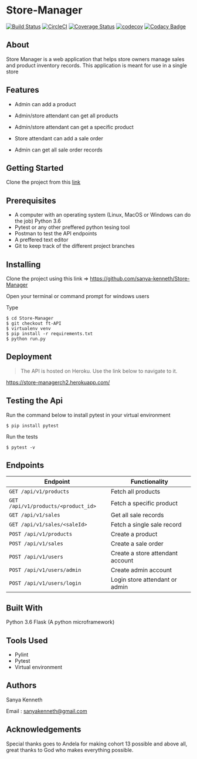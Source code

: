 # Store-Manager

[![Build Status](https://travis-ci.org/sanya-kenneth/Store-Manager.svg?branch=ft-API)](https://travis-ci.org/sanya-kenneth/Store-Manager) [![CircleCI](https://circleci.com/gh/sanya-kenneth/Store-Manager/tree/ft-API.svg?style=svg)](https://circleci.com/gh/sanya-kenneth/Store-Manager/tree/ft-API)  [![Coverage Status](https://coveralls.io/repos/github/sanya-kenneth/Store-Manager/badge.svg?branch=ft-API)](https://coveralls.io/github/sanya-kenneth/Store-Manager?branch=ft-API)  [![codecov](https://codecov.io/gh/sanya-kenneth/Store-Manager/branch/ft-API/graph/badge.svg)](https://codecov.io/gh/sanya-kenneth/Store-Manager) [![Codacy Badge](https://api.codacy.com/project/badge/Grade/e5b6413e3d6745819f80a534ffd2c63f)](https://www.codacy.com/app/sanya-kenneth/Store-Manager?utm_source=github.com&amp;utm_medium=referral&amp;utm_content=sanya-kenneth/Store-Manager&amp;utm_campaign=Badge_Grade)  

## About

Store Manager is a web application that helps store owners manage sales and product inventory records. This application is meant for use in a single store

## Features

* Admin can add a product

* Admin/store attendant can get all products

* Admin/store attendant can get a specific product

* Store attendant can add a sale order

* Admin can get all sale order records

## Getting Started

Clone the project from this [link](https://github.com/sanya-kenneth/Store-Manager/tree/ft-API)

## Prerequisites

* A computer with an operating system (Linux, MacOS or Windows can do the job)
  Python 3.6
* Pytest or any other preffered python tesing tool
* Postman to test the API endpoints
* A preffered text editor
* Git to keep track of the different project branches

## Installing

Clone the project using this link =>
https://github.com/sanya-kenneth/Store-Manager

Open your terminal or command prompt for windows users

Type

```
$ cd Store-Manager
$ git checkout ft-API
$ virtualenv venv
$ pip install -r requirements.txt
$ python run.py
```

## Deployment

> The API is hosted on Heroku. Use the link below to navigate to it.

https://store-managerch2.herokuapp.com/

## Testing the Api

Run the command below to install pytest in your virtual environment

`$ pip install pytest`

Run the tests

`$ pytest -v`

## Endpoints

| Endpoint          | Functionality |
| --------          |     --------- |
| `GET /api/v1/products` | Fetch all products |
| `GET /api/v1/products/<product_id>` | Fetch a specific product |
| `GET /api/v1/sales` | Get all sale records |
| `GET /api/v1/sales/<saleId>` | Fetch a single sale record |
| `POST /api/v1/products` | Create a product |
| `POST /api/v1/sales` | Create a sale order |
| `POST /api/v1/users` | Create a store attendant account |
| `POST /api/v1/users/admin` | Create admin account |
| `POST /api/v1/users/login` | Login store attendant or admin |

## Built With

 Python 3.6
 Flask (A python microframework)

## Tools Used

* Pylint
* Pytest
* Virtual environment

## Authors

Sanya Kenneth

Email  : sanyakenneth@gmail.com

## Acknowledgements

Special thanks goes to Andela for making cohort 13 possible and above all, great thanks to God who makes everything possible.